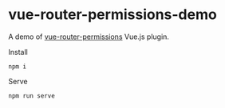# vue-router-permissions-demo

A demo of [vue-router-permissions](https://github.com/anthonygore/vue-router-permissions/) Vue.js plugin. 

Install

````
npm i
````

Serve

````
npm run serve
````
